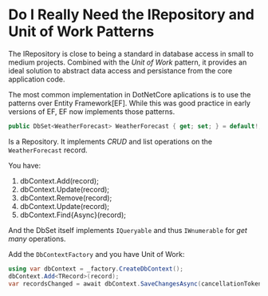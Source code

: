 # Do I Really Need the IRepository and Unit of Work Patterns

The IRepository is close to being a standard in database access in small to medium projects.  Combined with the *Unit of Work* pattern, it provides an ideal solution to abstract data access and persistance from the core application code.

The most common implementation in DotNetCore aplications is to use the patterns over Entity Framework[EF].  While this was good practice in early versions of EF, EF now implements those patterns.

```csharp
public DbSet<WeatherForecast> WeatherForecast { get; set; } = default!;
```

Is a Repository.  It implements *CRUD* and list operations on the `WeatherForecast` record.

You have:

1. dbContext.Add<TRecord>(record);
1. dbContext.Update<TRecord>(record);
1. dbContext.Remove<TRecord>(record);
1. dbContext.Update<TRecord>(record);
1. dbContext.Find{Async}<TRecord>(record);

And the DbSet itself implements `IQueryable` and thus `IWnumerable` for *get many* operations.

Add the `DbContextFactory` and you have Unit of Work:

```csharp
using var dbContext = _factory.CreateDbContext();
dbContext.Add<TRecord>(record);
var recordsChanged = await dbContext.SaveChangesAsync(cancellationToken);
```
